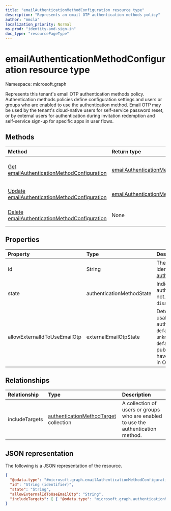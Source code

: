```yaml
---
title: "emailAuthenticationMethodConfiguration resource type"
description: "Represents an email OTP authentication methods policy"
author: "mmcla"
localization_priority: Normal
ms.prod: "identity-and-sign-in"
doc_type: "resourcePageType"
---
```


# emailAuthenticationMethodConfiguration resource type

Namespace: microsoft.graph

Represents this tenant's email OTP authentication methods policy. Authentication methods policies define configuration settings and users or groups who are enabled to use the authentication method. Email OTP may be used by the tenant's cloud-native users for self-service password reset, or by external users for authentication during invitation redemption and self-service sign-up for specific apps in user flows.

## Methods

|Method|Return type|Description|
|:---|:---|:---|
|[Get emailAuthenticationMethodConfiguration](../api/emailauthenticationmethodconfiguration-get.md)|[emailAuthenticationMethodConfiguration](../resources/emailauthenticationmethodconfiguration.md)|Read the properties and relationships of an emailAuthenticationMethodConfiguration object.|
|[Update emailAuthenticationMethodConfiguration](../api/emailauthenticationmethodconfiguration-update.md)|[emailAuthenticationMethodConfiguration](../resources/emailauthenticationmethodconfiguration.md)|Update the properties of an emailAuthenticationMethodConfiguration object.|
|[Delete emailAuthenticationMethodConfiguration](../api/emailauthenticationmethodconfiguration-delete.md)|None|Deletes an emailAuthenticationMethodConfiguration object.|

## Properties

|Property|Type|Description|
|:---|:---|:---|
|id|String|The authentication method policy identifier. Inherited from [authenticationMethodConfiguration](../resources/authenticationmethodconfiguration.md).|
|state|authenticationMethodState|Indicates whether this authentication method is enabled or not. Possible values are: `enabled`, `disabled`.|
|allowExternalIdToUseEmailOtp|externalEmailOtpState|Determines whether email OTP is usable by external users for authentication. Possible values are: `default`, `enabled`, `disabled`, `unknownFutureValue`. Tenants in the `default` state who did not use public preview will automatically have email OTP enabled beginning in October 2021.|

## Relationships

|Relationship|Type|Description|
|:---|:---|:---|
|includeTargets|[authenticationMethodTarget](../resources/authenticationmethodtarget.md) collection|A collection of users or groups who are enabled to use the authentication method.|

## JSON representation

The following is a JSON representation of the resource.
<!-- {
  "blockType": "resource",
  "keyProperty": "id",
  "@odata.type": "microsoft.graph.emailAuthenticationMethodConfiguration",
  "baseType": "microsoft.graph.authenticationMethodConfiguration",
  "openType": false
}
-->

```json
{
  "@odata.type": "#microsoft.graph.emailAuthenticationMethodConfiguration",
  "id": "String (identifier)",
  "state": "String",
  "allowExternalIdToUseEmailOtp": "String",
  "includeTargets": [ { "@odata.type": "microsoft.graph.authenticationMethodTarget" } ]
}
```
